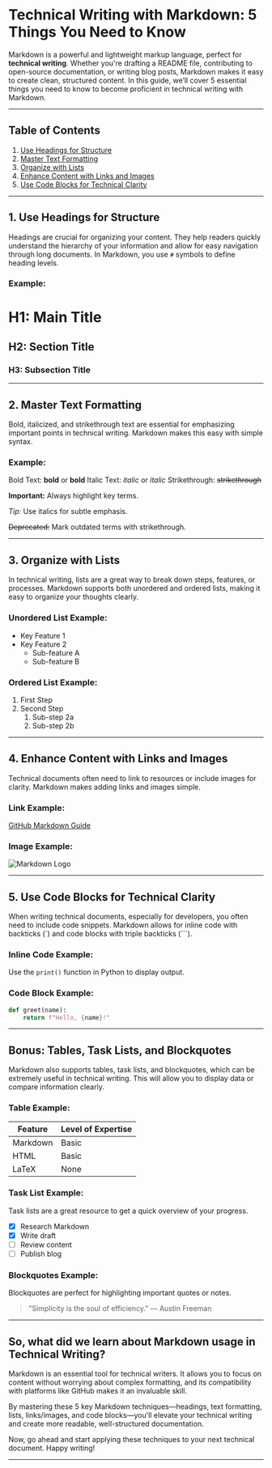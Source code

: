 # Technical Writing with Markdown: 5 Things You Need to Know

Markdown is a powerful and lightweight markup language, perfect for **technical writing**. Whether you're drafting a README file, contributing to open-source documentation, or writing blog posts, Markdown makes it easy to create clean, structured content. In this guide, we’ll cover 5 essential things you need to know to become proficient in technical writing with Markdown.

---

## Table of Contents

1. [Use Headings for Structure](#use-headings-for-structure)
2. [Master Text Formatting](#master-text-formatting)
3. [Organize with Lists](#organize-with-lists)
4. [Enhance Content with Links and Images](#enhance-content-with-links-and-images)
5. [Use Code Blocks for Technical Clarity](#use-code-blocks-for-technical-clarity)

---

## 1. Use Headings for Structure

Headings are crucial for organizing your content. They help readers quickly understand the hierarchy of your information and allow for easy navigation through long documents. In Markdown, you use `#` symbols to define heading levels.

### Example:

# H1: Main Title
## H2: Section Title
### H3: Subsection Title

---

## 2. Master Text Formatting

Bold, italicized, and strikethrough text are essential for emphasizing important points in technical writing. Markdown makes this easy with simple syntax.

### Example:
Bold Text: **bold** or __bold__
Italic Text: *italic* or _italic_
Strikethrough: ~~strikethrough~~

**Important:** Always highlight key terms.

*Tip:* Use italics for subtle emphasis.

~~Deprecated:~~ Mark outdated terms with strikethrough.

---

## 3. Organize with Lists

In technical writing, lists are a great way to break down steps, features, or processes. Markdown supports both unordered and ordered lists, making it easy to organize your thoughts clearly.

### Unordered List Example:

- Key Feature 1
- Key Feature 2
  - Sub-feature A
  - Sub-feature B

### Ordered List Example:

1. First Step
2. Second Step
   1. Sub-step 2a
   2. Sub-step 2b

---

## 4. Enhance Content with Links and Images

Technical documents often need to link to resources or include images for clarity. Markdown makes adding links and images simple.

### Link Example:
[GitHub Markdown Guide](https://guides.github.com/features/mastering-markdown/)

### Image Example:
![Markdown Logo](https://markdown-here.com/img/icon256.png)

---

## 5. Use Code Blocks for Technical Clarity

When writing technical documents, especially for developers, you often need to include code snippets. Markdown allows for inline code with backticks (`) and code blocks with triple backticks (```).

### Inline Code Example:

Use the `print()` function in Python to display output.

### Code Block Example:

```python
def greet(name):
    return f"Hello, {name}!"
```

---

## Bonus: Tables, Task Lists, and Blockquotes
Markdown also supports tables, task lists, and blockquotes, which can be extremely useful in technical writing. This will allow you to display data or compare information clearly.

### Table Example:

| Feature       | Level of Expertise |
| ------------- | ----------------- |
| Markdown      | Basic |
| HTML          | Basic    |
| LaTeX         | None    |

### Task List Example:

Task lists are a great resource to get a quick overview of your progress.

- [x] Research Markdown
- [x] Write draft
- [ ] Review content
- [ ] Publish blog

### Blockquotes Example:

Blockquotes are perfect for highlighting important quotes or notes.

> "Simplicity is the soul of efficiency." 
> — Austin Freeman

---

## So, what did we learn about Markdown usage in **Technical Writing**?

Markdown is an essential tool for technical writers. It allows you to focus on content without worrying about complex formatting, and its compatibility with platforms like GitHub makes it an invaluable skill. 

By mastering these 5 key Markdown techniques—headings, text formatting, lists, links/images, and code blocks—you'll elevate your technical writing and create more readable, well-structured documentation.

Now, go ahead and start applying these techniques to your next technical document. Happy writing!

---